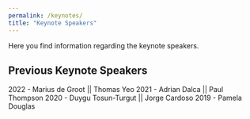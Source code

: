 ```yaml
---
permalink: /keynotes/
title: "Keynote Speakers"
---
```


Here you find information regarding the keynote speakers. 

## Previous Keynote Speakers

2022 - Marius de Groot || Thomas Yeo
2021 - Adrian Dalca || Paul Thompson 
2020 - Duygu Tosun-Turgut || Jorge Cardoso 
2019 - Pamela Douglas
